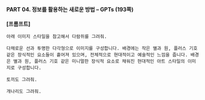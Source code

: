 #### PART 04. 정보를 활용하는 새로운 방법 – GPTs (193쪽)

**[프롬프트]**

```
아래 이미지 스타일을 참고해서 다람쥐를 그려줘.

다채로운 선과 투명한 다각형으로 이미지를 구성합니다. 배경에는 작은 별과 원, 플러스 기호 같은 장식적인 요소들이 흩어져 있으며, 전체적으로 현대적이고 예술적인 느낌을 줍니다. 배경은 별과 원, 플러스 기호 같은 미니멀한 장식적 요소로 채워진 현대적인 아트 스타일의 이미지로 구성합니다.
```

```
토끼도 그려줘.
```

```
개나리도 그려줘.
```
